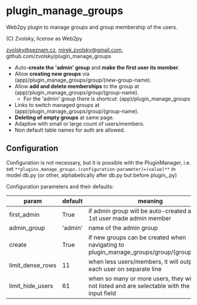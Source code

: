 # plugin_manage_groups
Web2py plugin to manage groups and group membership of the users.

(C) Zvolsky, license as Web2py

zvolsky@seznam.cz, mirek.zvolsky@gmail.com,
github.com/zvolsky/plugin_manage_groups

- Auto-**create the 'admin' group** and **make the first user its member**.
- Allow **creating new groups** via (app)/plugin_manage_groups/group/(new-group-name).
- Allow **add and delete memberships** to the group at (app)/plugin_manage_groups/group/(group-name).
  - For the 'admin' group there is shortcut: (app)/plugin_manage_groups
- Links to switch managed groups at (app)/plugin_manage_groups/group/(group-name).
- **Deleting of empty groups** at same page.
- Adaptive with small or large count of users/members.
- Non default table names for auth are allowed.

## Configuration
Configuration is not necessary, but it is possible with the PluginManager, i.e. set ```**plugins.manage_groups.(configuration-parameter)=(value)**```
in model db.py (or other, alphabetically after db.py but before plugin_.py)

Configuration parameters and their defaults:

| param | default | meaning |
| ------ | ------ | ------ |
| first_admin | True | if admin group will be auto-created and the 1st user made admin member |
| admin_group | 'admin' | name of the admin group |
| create | True | if new groups can be created when navigating to plugin_manage_groups/group/(group_name) |
| limit_dense_rows | 11 | when less users/members, it will output each user on separate line |
| limit_hide_users | 61 | when so many or more users, they will be not listed and are selectable with the html input field |
